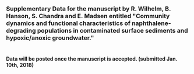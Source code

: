 #
### Supplementary Data for the manuscript by R. Wilhelm, B. Hanson, S. Chandra and E. Madsen entitled "Community dynamics and functional characteristics of naphthalene-degrading populations in contaminated surface sediments and hypoxic/anoxic groundwater."
#
#### Data will be posted once the manuscript is accepted.  (submitted Jan. 10th, 2018)
